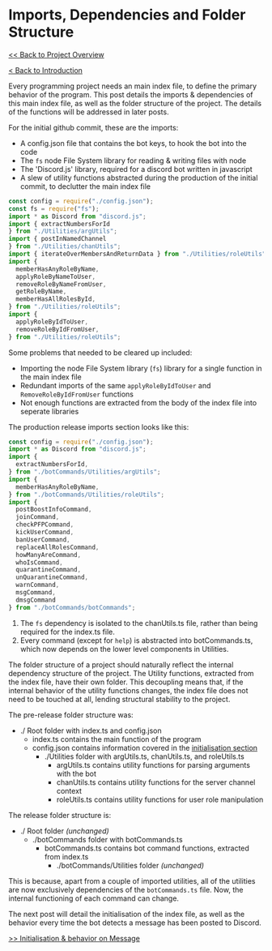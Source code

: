 # Imports, Dependencies and Folder Structure

[<< Back to Project Overview](defenderProject.md)

[< Back to Introduction](introduction.md)

Every programming project needs an main index file, to define the primary behavior of the program. This post details the imports & dependencies of this main index file, as well as the folder structure of the project. The details of the functions will be addressed in later posts.

For the initial github commit, these are the imports:
- A config.json file that contains the bot keys, to hook the bot into the code
- The `fs` node File System library for reading & writing files with node
- The 'Discord.js' library, required for a discord bot written in javascript
- A slew of utility functions abstracted during the production of the initial commit, to declutter the main index file

```typescript
const config = require("./config.json");
const fs = require("fs");
import * as Discord from "discord.js";
import { extractNumbersForId 
} from "./Utilities/argUtils";
import { postInNamedChannel 
} from "./Utilities/chanUtils";
import { iterateOverMembersAndReturnData } from "./Utilities/roleUtils";
import {
  memberHasAnyRoleByName,
  applyRoleByNameToUser,
  removeRoleByNameFromUser,
  getRoleByName,
  memberHasAllRolesById,
} from "./Utilities/roleUtils";
import {
  applyRoleByIdToUser,
  removeRoleByIdFromUser,
} from "./Utilities/roleUtils";
```

Some problems that needed to be cleared up included:
- Importing the node File System library (`fs`) library for a single function in the main index file
- Redundant imports of the same `applyRoleByIdToUser` and `RemoveRoleByIdFromUser` functions
- Not enough functions are extracted from the body of the index file into seperate libraries

The production release imports section looks like this:

```typescript
const config = require("./config.json");
import * as Discord from "discord.js";
import { 
  extractNumbersForId,
} from "./botCommands/Utilities/argUtils";
import {
  memberHasAnyRoleByName,
} from "./botCommands/Utilities/roleUtils";
import {
  postBoostInfoCommand,
  joinCommand,
  checkPFPCommand,
  kickUserCommand,
  banUserCommand,
  replaceAllRolesCommand,
  howManyAreCommand,
  whoIsCommand,
  quarantineCommand,
  unQuarantineCommand,
  warnCommand,
  msgCommand,
  dmsgCommand
} from "./botCommands/botCommands";
```

1. The `fs` dependency is isolated to the chanUtils.ts file, rather than being required for the index.ts file.
2. Every command (except for `help`) is abstracted into botCommands.ts, which now depends on the lower level components in Utilities.

The folder structure of a project should naturally reflect the internal dependency structure of the project. The Utility functions, extracted from the index file, have their own folder. This decoupling means that, if the internal behavior of the utility functions changes, the index file does not need to be touched at all, lending structural stability to the project.

The pre-release folder structure was:

- ./ Root folder with index.ts and config.json
  - index.ts contains the main function of the program
  - config.json contains information covered in the [initialisation section](initialisation.md)
    - ./Utilities folder with argUtils.ts, chanUtils.ts, and roleUtils.ts
      - argUtils.ts contains utility functions for parsing arguments with the bot
      - chanUtils.ts contains utility functions for the server channel context
      - roleUtils.ts contains utility functions for user role manipulation

The release folder structure is:

- ./ Root folder *(unchanged)*
  - ./botCommands folder with botCommands.ts
    - botCommands.ts contains bot command functions, extracted from index.ts
      - ./botCommands/Utilities folder *(unchanged)*
      
This is because, apart from a couple of imported utilities, all of the utilities are now exclusively dependencies of the `botCommands.ts` file. Now, the internal functioning of each command can change.

The next post will detail the initialisation of the index file, as well as the behavior every time the bot detects a message has been posted to Discord.

[>> Initialisation & behavior on Message](initialisationAndOnMessage.md)
      
